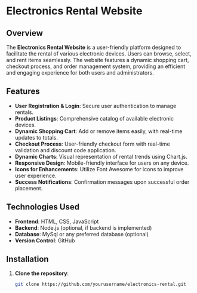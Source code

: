 # Electronics Rental Website

## Overview
The **Electronics Rental Website** is a user-friendly platform designed to facilitate the rental of various electronic devices. Users can browse, select, and rent items seamlessly. The website features a dynamic shopping cart, checkout process, and order management system, providing an efficient and engaging experience for both users and administrators.

## Features
- **User Registration & Login**: Secure user authentication to manage rentals.
- **Product Listings**: Comprehensive catalog of available electronic devices.
- **Dynamic Shopping Cart**: Add or remove items easily, with real-time updates to totals.
- **Checkout Process**: User-friendly checkout form with real-time validation and discount code application.
- **Dynamic Charts**: Visual representation of rental trends using Chart.js.
- **Responsive Design**: Mobile-friendly interface for users on any device.
- **Icons for Enhancements**: Utilize Font Awesome for icons to improve user experience.
- **Success Notifications**: Confirmation messages upon successful order placement.

## Technologies Used
- **Frontend**: HTML, CSS, JavaScript
- **Backend**: Node.js (optional, if backend is implemented)
- **Database**: MySql or any preferred database (optional)
- **Version Control**: GitHub 

## Installation
1. **Clone the repository**:
   ```bash
   git clone https://github.com/yourusername/electronics-rental.git
